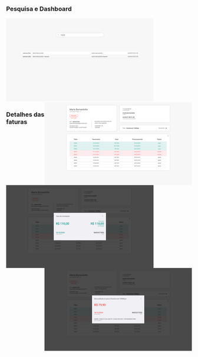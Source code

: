 ### Pesquisa e Dashboard

<p> 
	<img align="letf" width="400" height="225" src=".github/Search.png" />
	<img align="right" width="400" height="225" src=".github/Dashboard.png" />
</p>


### Detalhes das faturas

<p> 
	<img align="left" width="400" height="225" src=".github/Invoice-paid.png" />
	<img align="right" width="400" height="225" src=".github/Invoice-open.png" />
</p>
